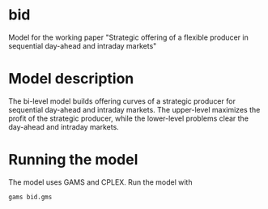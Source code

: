 # bid
Model for the working paper "Strategic offering of a flexible producer in sequential day-ahead and intraday markets"

# Model description
The bi-level model builds offering curves of a strategic producer for sequential day-ahead and intraday markets. The upper-level maximizes the profit of the strategic producer, while the lower-level problems clear the day-ahead and intraday markets.

# Running the model
The model uses GAMS and CPLEX. Run the model with
```
gams bid.gms
```
